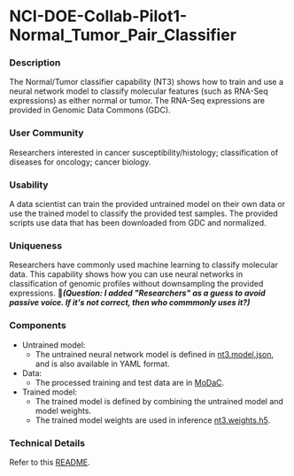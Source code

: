 # NCI-DOE-Collab-Pilot1-Normal_Tumor_Pair_Classifier

### Description
The Normal/Tumor classifier capability (NT3) shows how to train and use a neural network model to classify molecular features (such as RNA-Seq expressions) as either normal or tumor. The RNA-Seq expressions are provided in Genomic Data Commons (GDC).

### User Community
Researchers interested in cancer susceptibility/histology; classification of diseases for oncology; cancer biology. 


### Usability
A data scientist can train the provided untrained model on their own data or use the trained model to classify the provided test samples. The provided scripts use data that has been downloaded from GDC and normalized.

### Uniqueness
Researchers have commonly used machine learning to classify molecular data. This capability shows how you can use neural networks in classification of genomic profiles without downsampling the provided expressions. &#x1F534;_**(Question: I added "Researchers" as a guess to avoid passive voice. If it's not correct, then who commmonly uses it?)**_

### Components
* Untrained model: 
  * The untrained neural network model is defined in [nt3.model.json](https://modac.cancer.gov/searchTab?dme_data_id=NCI-DME-MS01-7372363), and is also available in YAML format.
* Data:
  * The processed training and test data are in [MoDaC](https://modac.cancer.gov/searchTab?dme_data_id=NCI-DME-MS01-7372363). 
* Trained model:
  * The trained model is defined by combining the untrained model and model weights.
  * The trained model weights are used in inference [nt3.weights.h5](https://modac.cancer.gov/searchTab?dme_data_id=NCI-DME-MS01-7372363).

### Technical Details
Refer to this [README](./Pilot1/NT3/README.md).
